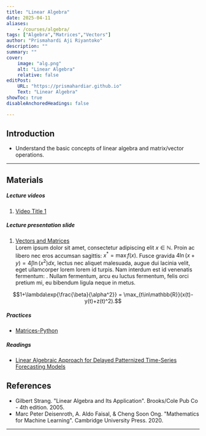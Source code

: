 ```yaml
---
title: "Linear Algebra"
date: 2025-04-11
aliases: 
    - /courses/algebra/
tags: ["Algebra","Matrices","Vectors"]
author: "Prismahardi Aji Riyantoko"
description: "" 
summary: "" 
cover:
    image: "alg.png"
    alt: "Linear Algebra"
    relative: false
editPost:
    URL: "https://prismahardiar.github.io"
    Text: "Linear Algebra"
showToc: true
disableAnchoredHeadings: false

---
```


## Introduction

+ Understand the basic concepts of linear algebra and matrix/vector operations.

---

## Materials 


##### Lecture videos

1. [Video Title 1](https://youtu.be/0rbmjemhy38)

##### Lecture presentation slide

1. [Vectors and Matrices](lecture1.pdf) \
Lorem ipsum dolor sit amet, consectetur adipiscing elit $x\in \mathbb{N}$. Proin ac libero nec eros accumsan sagittis: $x^\ast = \max f(x)$. Fusce gravida $4 \ln(x+y) =4 \int \ln(x^2)dx$, lectus nec aliquet malesuada, augue dui lacinia velit, eget ullamcorper lorem lorem id turpis. Nam interdum est id venenatis fermentum: . Nullam fermentum, arcu eu luctus fermentum, felis orci pretium mi, eu bibendum ligula neque in metus. 

$$1+\lambda\exp{\frac{\beta}{\alpha^2}} = \max_{t\in\mathbb{R}}(x(t)-y(t)+z(t)^2).$$

##### Practices

+ [Matrices-Python](quiz1.pdf)

##### Readings

+ [Linear Algebraic Approach for Delayed Patternized Time-Series Forecasting Models](https://www.mdpi.com/2075-1680/14/3/224)

## References

+ Gilbert Strang. "Linear Algebra and Its Application". Brooks/Cole Pub Co - 4th edition. 2005.
+ Marc Peter Deisenroth, A. Aldo Faisal, & Cheng Soon Ong. "Mathematics for Machine Learning". Cambridge University Press. 2020.
---